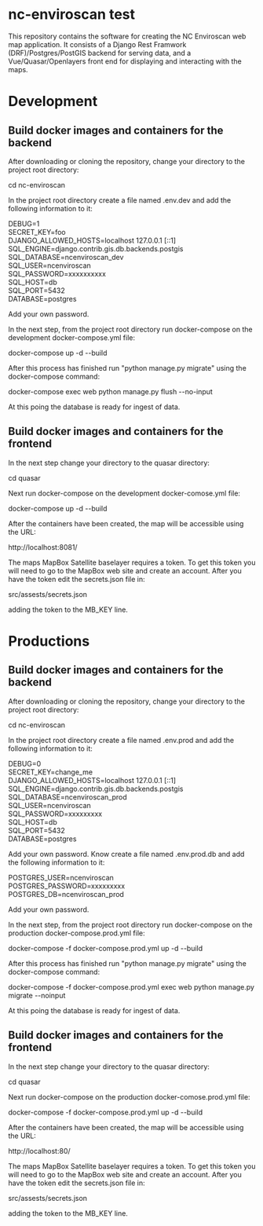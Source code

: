 # nc-enviroscan test

This repository contains the software for creating the NC Enviroscan web map application. It consists of a 
Django Rest Framwork (DRF)/Postgres/PostGIS backend for serving data, and a Vue/Quasar/Openlayers front end
for displaying and interacting with the maps.

# Development 

## Build docker images and containers for the backend

After downloading or cloning the repository, change your directory to the project root directory:

cd nc-enviroscan

In the project root directory create a file named .env.dev and add the following information to it:

DEBUG=1  
SECRET_KEY=foo  
DJANGO_ALLOWED_HOSTS=localhost 127.0.0.1 [::1]  
SQL_ENGINE=django.contrib.gis.db.backends.postgis  
SQL_DATABASE=ncenviroscan_dev  
SQL_USER=ncenviroscan  
SQL_PASSWORD=xxxxxxxxxx  
SQL_HOST=db  
SQL_PORT=5432  
DATABASE=postgres  

Add your own password.

In the next step, from the project root directory run docker-compose on the development docker-compose.yml file:

docker-compose up -d --build

After this process has finished run "python manage.py migrate" using the docker-compose command:

docker-compose exec web python manage.py flush --no-input

At this poing the database is ready for ingest of data.

## Build docker images and containers for the frontend

In the next step change your directory to the quasar directory:

cd quasar

Next run docker-compose on the development docker-comose.yml file:

docker-compose up -d --build

After the containers have been created, the map will be accessible using the URL:

http://localhost:8081/

The maps MapBox Satellite baselayer requires a token. To get this token you will need to go to the MapBox 
web site and create an account. After you have the token edit the secrets.json file in:

src/assests/secrets.json

adding the token to the MB_KEY line.

# Productions

## Build docker images and containers for the backend

After downloading or cloning the repository, change your directory to the project root directory:

cd nc-enviroscan

In the project root directory create a file named .env.prod and add the following information to it:

DEBUG=0  
SECRET_KEY=change_me  
DJANGO_ALLOWED_HOSTS=localhost 127.0.0.1 [::1]  
SQL_ENGINE=django.contrib.gis.db.backends.postgis  
SQL_DATABASE=ncenviroscan_prod  
SQL_USER=ncenviroscan  
SQL_PASSWORD=xxxxxxxxx  
SQL_HOST=db  
SQL_PORT=5432  
DATABASE=postgres  

Add your own password. Know create a file named .env.prod.db and add the following information to it:

POSTGRES_USER=ncenviroscan  
POSTGRES_PASSWORD=xxxxxxxxx  
POSTGRES_DB=ncenviroscan_prod  

Add your own password.

In the next step, from the project root directory run docker-compose on the production docker-compose.prod.yml file:

docker-compose -f docker-compose.prod.yml up -d --build

After this process has finished run "python manage.py migrate" using the docker-compose command:

docker-compose -f docker-compose.prod.yml exec web python manage.py migrate --noinput

At this poing the database is ready for ingest of data.

## Build docker images and containers for the frontend

In the next step change your directory to the quasar directory:

cd quasar

Next run docker-compose on the production docker-comose.prod.yml file:

docker-compose -f docker-compose.prod.yml up -d --build

After the containers have been created, the map will be accessible using the URL:

http://localhost:80/

The maps MapBox Satellite baselayer requires a token. To get this token you will need to go to the MapBox
web site and create an account. After you have the token edit the secrets.json file in:

src/assests/secrets.json

adding the token to the MB_KEY line.

